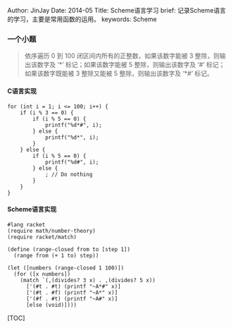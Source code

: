 Author: JinJay
Date: 2014-05
Title: Scheme语言学习
brief: 记录Scheme语言的学习，主要是常用函数的运用。
keywords: Scheme

### 一个小题
> 依序遍历 0 到 100 闭区间内所有的正整数，如果该数字能被 3 整除，则输出该数字及 ‘\*’ 标记；如果该数字能被 5 整除，则输出该数字及 ‘#’ 标记；如果该数字既能被 3 整除又能被 5 整除，则输出该数字及 ‘\*#’ 标记。

#### C语言实现
```
for (int i = 1; i <= 100; i++) {
    if (i % 3 == 0) {
        if (i % 5 == 0) {
            printf("%d*#", i);
        } else {
            printf("%d*", i);
        }
    } else {
        if (i % 5 == 0) {
            printf("%d#", i);
        } else {
            ; // Do nothing
        }
    }
}
```

#### Scheme语言实现
```
#lang racket
(require math/number-theory)
(require racket/match)

(define (range-closed from to [step 1])
  (range from (+ 1 to) step))

(let ([numbers (range-closed 1 100)])
  (for ([x numbers])
    (match `(,(divides? 3 x) . ,(divides? 5 x))
      ['(#t . #t) (printf "~A*#" x)]
      ['(#t . #f) (printf "~A*" x)]
      ['(#f . #t) (printf "~A#" x)]
      [else (void)])))
```



[TOC]
